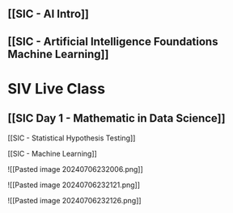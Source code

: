 ## [[SIC - AI Intro]]

## [[SIC - Artificial Intelligence Foundations Machine Learning]]


# SIV Live Class 
## [[SIC Day 1 - Mathematic in Data Science]]

[[SIC - Statistical Hypothesis Testing]]

[[SIC - Machine Learning]]


![[Pasted image 20240706232006.png]]

![[Pasted image 20240706232121.png]]

![[Pasted image 20240706232126.png]]